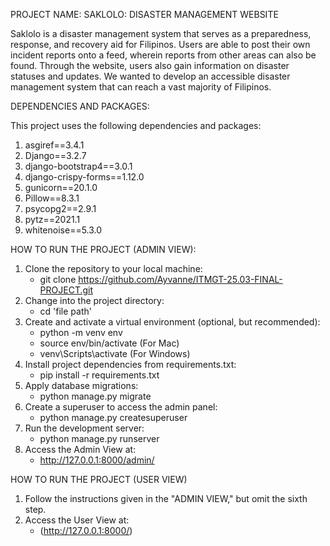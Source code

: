 PROJECT NAME: SAKLOLO: DISASTER MANAGEMENT WEBSITE 

Saklolo is a disaster management system that serves as a preparedness, response, and recovery aid for Filipinos. Users are able to post their own incident reports onto a feed, wherein reports from other areas can also be found. Through the website, users also gain information on disaster statuses and updates. We wanted to develop an accessible disaster management system that can reach a vast majority of Filipinos.

DEPENDENCIES AND PACKAGES:

This project uses the following dependencies and packages:
1. asgiref==3.4.1
2. Django==3.2.7
3. django-bootstrap4==3.0.1
4. django-crispy-forms==1.12.0
5. gunicorn==20.1.0
6. Pillow==8.3.1
7. psycopg2==2.9.1
8. pytz==2021.1
9. whitenoise==5.3.0


HOW TO RUN THE PROJECT (ADMIN VIEW):
1. Clone the repository to your local machine:
   - git clone https://github.com/Ayvanne/ITMGT-25.03-FINAL-PROJECT.git
2. Change into the project directory:
   - cd 'file path'
3. Create and activate a virtual environment (optional, but recommended):
   - python -m venv env
   - source env/bin/activate (For Mac)
   - venv\Scripts\activate (For Windows)
4. Install project dependencies from requirements.txt:
   - pip install -r requirements.txt
5. Apply database migrations:
   - python manage.py migrate
6. Create a superuser to access the admin panel:
   - python manage.py createsuperuser
7. Run the development server:
   - python manage.py runserver
8. Access the Admin View at:
   - http://127.0.0.1:8000/admin/

HOW TO RUN THE PROJECT (USER VIEW)
1. Follow the instructions given in the "ADMIN VIEW," but omit the sixth step.
2. Access the User View at:
   - (http://127.0.0.1:8000/)
